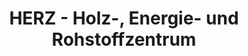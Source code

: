 ---
title: "HERZ - Holz-, Energie- und Rohstoffzentrum"
url: /koethen-anhalt/herz-holz-energie-und-rohstoffzentrum/
shop: Baustoffe
---
